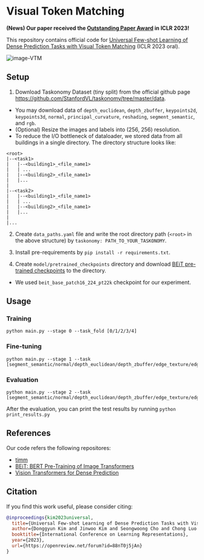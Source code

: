 # Visual Token Matching

**(News) Our paper received the [Outstanding Paper Award](https://blog.iclr.cc/2023/03/21/announcing-the-iclr-2023-outstanding-paper-award-recipients/) in ICLR 2023!**

This repository contains official code for [Universal Few-shot Learning of Dense Prediction Tasks with Visual Token Matching](https://openreview.net/forum?id=88nT0j5jAn) (ICLR 2023 oral).

![image-VTM](https://github.com/GitGyun/visual_token_matching/blob/5c1ddd730dac9e82601e5032c973a9ee0c5bdf4b/VTM%20Overview.png)

## Setup
1. Download Taskonomy Dataset (tiny split) from the official github page https://github.com/StanfordVL/taskonomy/tree/master/data.
  * You may download data of `depth_euclidean`, `depth_zbuffer`, `keypoints2d`, `keypoints3d`, `normal`, `principal_curvature`, `reshading`, `segment_semantic`, and `rgb`.
  * (Optional) Resize the images and labels into (256, 256) resolution.
  * To reduce the I/O bottleneck of dataloader, we stored data from all buildings in a single directory. The directory structure looks like:
  ```
  <root>
  |--<task1>
  |   |--<building1>_<file_name1>
  |   | ...
  |   |--<building2>_<file_name1>
  |   |...
  |
  |--<task2>
  |   |--<building1>_<file_name1>
  |   | ...
  |   |--<building2>_<file_name1>
  |   |...
  |
  |...
  ```

2. Create `data_paths.yaml` file and write the root directory path (`<root>` in the above structure) by `taskonomy: PATH_TO_YOUR_TASKONOMY`.

3. Install pre-requirements by `pip install -r requirements.txt`.

4. Create `model/pretrained_checkpoints` directory and download [BEiT pre-trained checkpoints](https://github.com/microsoft/unilm/tree/master/beit) to the directory.
  * We used `beit_base_patch16_224_pt22k` checkpoint for our experiment.

## Usage

### Training
```
python main.py --stage 0 --task_fold [0/1/2/3/4]
```

### Fine-tuning

```
python main.py --stage 1 --task [segment_semantic/normal/depth_euclidean/depth_zbuffer/edge_texture/edge_occlusion/keypoints2d/keypoints3d/reshading/principal_curvature]
```

### Evaluation

```
python main.py --stage 2 --task [segment_semantic/normal/depth_euclidean/depth_zbuffer/edge_texture/edge_occlusion/keypoints2d/keypoints3d/reshading/principal_curvature]
```
After the evaluation, you can print the test results by running `python print_results.py`

## References
Our code refers the following repositores:
* [timm](https://github.com/huggingface/pytorch-image-models/tree/0.5.x)
* [BEiT: BERT Pre-Training of Image Transformers](https://github.com/microsoft/unilm/tree/master/beit)
* [Vision Transformers for Dense Prediction](https://github.com/isl-org/DPT)

## Citation
If you find this work useful, please consider citing:
```bib
@inproceedings{kim2023universal,
  title={Universal Few-shot Learning of Dense Prediction Tasks with Visual Token Matching},
  author={Donggyun Kim and Jinwoo Kim and Seongwoong Cho and Chong Luo and Seunghoon Hong},
  booktitle={International Conference on Learning Representations},
  year={2023},
  url={https://openreview.net/forum?id=88nT0j5jAn}
}
```
